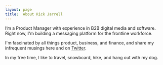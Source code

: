 ```yaml
---
layout: page
title:  About Rick Jarrell
---
```


I’m a Product Manager with experience in B2B digital media and software. Right now, I'm building a messaging platform for the frontline workforce.

I'm fascinated by all things product, business, and finance, and share my infrequent musings here and on [Twitter](https://twitter.com/rick_jarrell_).

In my free time, I like to travel, snowboard, hike, and hang out with my dog.
